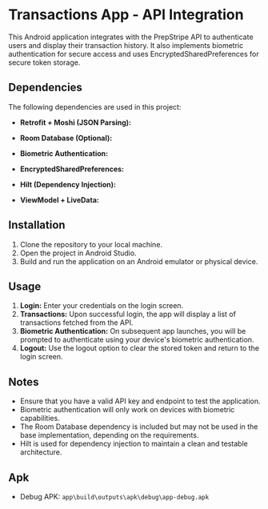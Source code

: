 # Transactions App - API Integration

This Android application integrates with the PrepStripe API to authenticate users and display their transaction history. It also implements biometric authentication for secure access and uses EncryptedSharedPreferences for secure token storage.

## Dependencies

The following dependencies are used in this project:

* **Retrofit + Moshi (JSON Parsing):**
  
* **Room Database (Optional):**
   
* **Biometric Authentication:**

* **EncryptedSharedPreferences:**
    
* **Hilt (Dependency Injection):**
    
* **ViewModel + LiveData:**
    

## Installation

1.  Clone the repository to your local machine.
2.  Open the project in Android Studio.
3.  Build and run the application on an Android emulator or physical device.

## Usage

1.  **Login:** Enter your credentials on the login screen.
2.  **Transactions:** Upon successful login, the app will display a list of transactions fetched from the API.
3.  **Biometric Authentication:** On subsequent app launches, you will be prompted to authenticate using your device's biometric authentication.
4.  **Logout:** Use the logout option to clear the stored token and return to the login screen.

## Notes

* Ensure that you have a valid API key and endpoint to test the application.
* Biometric authentication will only work on devices with biometric capabilities.
* The Room Database dependency is included but may not be used in the base implementation, depending on the requirements.
* Hilt is used for dependency injection to maintain a clean and testable architecture.

## Apk

* Debug APK: `app\build\outputs\apk\debug\app-debug.apk`
